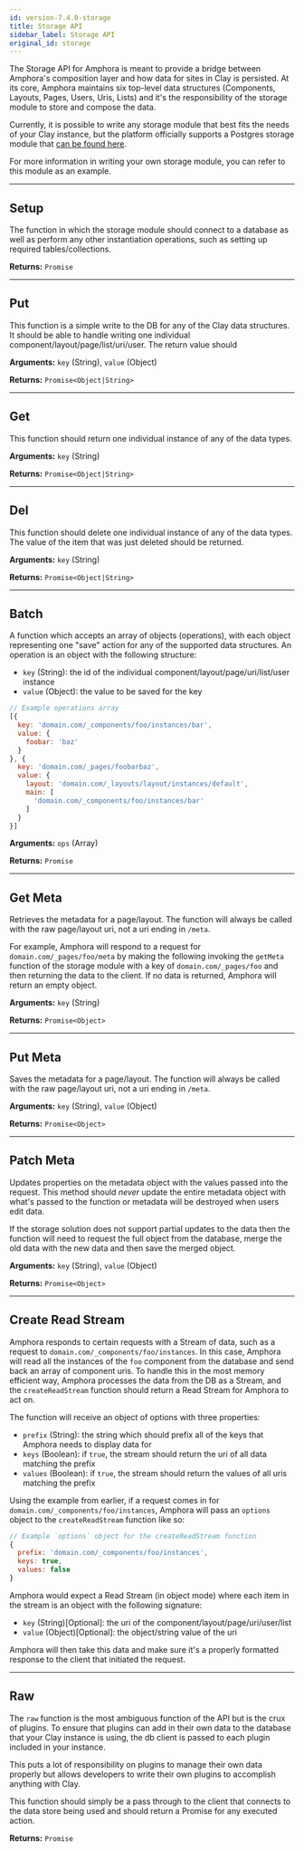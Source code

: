 ```yaml
---
id: version-7.4.0-storage
title: Storage API
sidebar_label: Storage API
original_id: storage
---
```


The Storage API for Amphora is meant to provide a bridge between Amphora's composition layer and how data for sites in Clay is persisted. At its core, Amphora maintains six top-level data structures (Components, Layouts, Pages, Users, Uris, Lists) and it's the responsibility of the storage module to store and compose the data.

Currently, it is possible to write any storage module that best fits the needs of your Clay instance, but the platform officially supports a Postgres storage module that [can be found here](https://github.com/clay/amphora-storage-postgres).

For more information in writing your own storage module, you can refer to this module as an example.

---

## Setup

The function in which the storage module should connect to a database as well as perform any other instantiation operations, such as setting up required tables/collections.

**Returns:** `Promise`

---

## Put

This function is a simple write to the DB for any of the Clay data structures. It should be able to handle writing one individual component/layout/page/list/uri/user. The return value should

**Arguments:** `key` (String), `value` (Object)

**Returns:** `Promise<Object|String>`

---

## Get

This function should return one individual instance of any of the data types.

**Arguments:** `key` (String)

**Returns:** `Promise<Object|String>`

---

## Del

This function should delete one individual instance of any of the data types. The value of the item that was just deleted should be returned.

**Arguments:** `key` (String)

**Returns:** `Promise<Object|String>`

---

## Batch

A function which accepts an array of objects (operations), with each object representing one "save" action for any of the supported data structures. An operation is an object with the following structure:

- `key` (String): the id of the individual component/layout/page/uri/list/user instance
- `value` (Object): the value to be saved for the key

```javascript
// Example operations array
[{
  key: 'domain.com/_components/foo/instances/bar',
  value: {
    foobar: 'baz'
  }
}, {
  key: 'domain.com/_pages/foobarbaz',
  value: {
    layout: 'domain.com/_layouts/layout/instances/default',
    main: [
      'domain.com/_components/foo/instances/bar'
    ]
  }
}]
```

**Arguments:** `ops` (Array)

**Returns:** `Promise`

---

## Get Meta

Retrieves the metadata for a page/layout. The function will always be called with the raw page/layout uri, not a uri ending in `/meta`.

For example, Amphora will respond to a request for `domain.com/_pages/foo/meta` by making the following invoking the `getMeta` function of the storage module with a key of `domain.com/_pages/foo` and then returning the data to the client. If no data is returned, Amphora will return an empty object.

**Arguments:** `key` (String)

**Returns:** `Promise<Object>`

---

## Put Meta

Saves the metadata for a page/layout. The function will always be called with the raw page/layout uri, not a uri ending in `/meta`.

**Arguments:** `key` (String), `value` (Object)

**Returns:** `Promise<Object>`

---

## Patch Meta

Updates properties on the metadata object with the values passed into the request. This method should _never_ update the entire metadata object with what's passed to the function or metadata will be destroyed when users edit data.

If the storage solution does not support partial updates to the data then the function will need to request the full object from the database, merge the old data with the new data and then save the merged object.

**Arguments:** `key` (String), `value` (Object)

**Returns:** `Promise<Object>`

---

## Create Read Stream

Amphora responds to certain requests with a Stream of data, such as a request to `domain.com/_components/foo/instances`. In this case, Amphora will read all the instances of the `foo` component from the database and send back an array of component uris. To handle this in the most memory efficient way, Amphora processes the data from the DB as a Stream, and the `createReadStream` function should return a Read Stream for Amphora to act on.

The function will receive an object of options with three properties:

- `prefix` (String): the string which should prefix all of the keys that Amphora needs to display data for
- `keys` (Boolean): if `true`, the stream should return the uri of all data matching the prefix
- `values` (Boolean): if `true`, the stream should return the values of all uris matching the prefix

Using the example from earlier, if a request comes in for `domain.com/_components/foo/instances`, Amphora will pass an `options` object to the `createReadStream` function like so:

```javascript
// Example `options` object for the createReadStream function
{
  prefix: 'domain.com/_components/foo/instances',
  keys: true,
  values: false
}
```

Amphora would expect a Read Stream (in object mode) where each item in the stream is an object with the following signature:

- `key` (String)[Optional]: the uri of the component/layout/page/uri/user/list
- `value` (Object)[Optional]: the object/string value of the uri

Amphora will then take this data and make sure it's a properly formatted response to the client that initiated the request.

---

## Raw

The `raw` function is the most ambiguous function of the API but is the crux of plugins. To ensure that plugins can add in their own data to the database that your Clay instance is using, the db client is passed to each plugin included in your instance.

This puts a lot of responsibility on plugins to manage their own data properly but allows developers to write their own plugins to accomplish anything with Clay.

This function should simply be a pass through to the client that connects to the data store being used and should return a Promise for any executed action.

**Returns:** `Promise`
